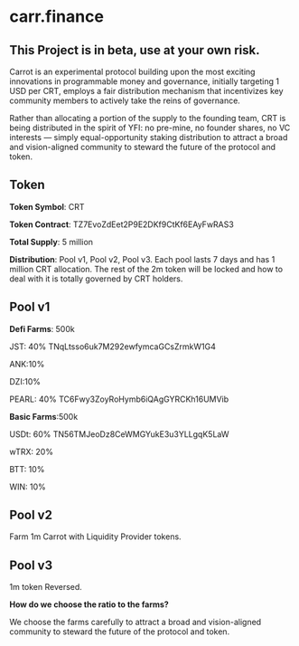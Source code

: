 # carr.finance

## This Project is in beta, use at your own risk.

Carrot is an experimental protocol building upon the most exciting innovations in programmable money and governance, initially targeting 1 USD per CRT, employs a fair distribution mechanism that incentivizes key community members to actively take the reins of governance. 

Rather than allocating a portion of the supply to the founding team, CRT is being distributed in the spirit of YFI: no pre-mine, no founder shares, no VC interests — simply equal-opportunity staking distribution to attract a broad and vision-aligned community to steward the future of the protocol and token.

## Token

**Token Symbol**: CRT

**Token Contract**: TZ7EvoZdEet2P9E2DKf9CtKf6EAyFwRAS3

**Total Supply**: 5 million

**Distribution**: Pool v1, Pool v2, Pool v3. Each pool lasts 7 days and has 1 million CRT allocation. The rest of the 2m token will be locked and how to deal with it is totally governed by CRT holders.

## Pool v1

**Defi Farms**: 500k

JST: 40% TNqLtsso6uk7M292ewfymcaGCsZrmkW1G4

ANK:10%

DZI:10%

PEARL: 40% TC6Fwy3ZoyRoHymb6iQAgGYRCKh16UMVib

**Basic Farms**:500k

USDt: 60% TN56TMJeoDz8CeWMGYukE3u3YLLgqK5LaW

wTRX: 20%

BTT: 10%

WIN: 10%

## Pool v2

Farm 1m Carrot with Liquidity Provider tokens. 

## Pool v3

1m token Reversed.

**How do we choose the ratio to the farms?**

We choose the farms carefully to attract a broad and vision-aligned community to steward the future of the protocol and token.
